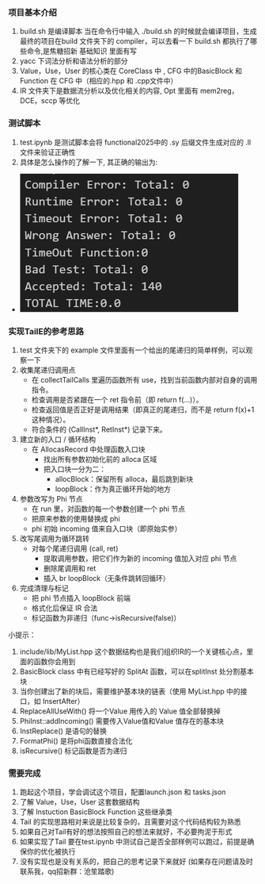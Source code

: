 ### 项目基本介绍
1. build.sh 是编译脚本   当在命令行中输入 ./build.sh 的时候就会编译项目，生成最终的项目在build 文件夹下的 compiler，可以去看一下 build.sh 都执行了哪些命令,是焦糖招新 基础知识 里面有写
2. yacc 下词法分析和语法分析的部分 
3. Value，Use，User 的核心类在 CoreClass 中 , CFG 中的BasicBlock 和 Function  在 CFG 中（相应的.hpp 和 .cpp文件中）
4. IR 文件夹下是数据流分析以及优化相关的内容, Opt 里面有 mem2reg，DCE，sccp 等优化

### 测试脚本
1. test.ipynb 是测试脚本会将 functional2025中的 .sy 后缀文件生成对应的 .ll 文件来验证正确性
2. 具体是怎么操作的了解一下, 其正确的输出为: 
- ![test_output](assets/test_output.png)

### 实现TailE的参考思路
1. test 文件夹下的 example 文件里面有一个给出的尾递归的简单样例，可以观察一下
2. 收集尾递归调用点
    * 在 collectTailCalls 里遍历函数所有 use，找到当前函数内部对自身的调用指令。
    * 检查调用是否紧跟在一个 ret 指令前（即 return f(...)）。
    * 检查返回值是否正好是调用结果（即真正的尾递归，而不是 return f(x)+1 这种情况）。
    * 符合条件的 (CallInst*, RetInst*) 记录下来。
3. 建立新的入口 / 循环结构
    * 在 AllocasRecord 中处理函数入口块
        * 找出所有参数初始化前的 alloca 区域
        * 把入口块一分为二：
            * allocBlock：保留所有 alloca，最后跳到新块
            * loopBlock：作为真正循环开始的地方
4. 参数改写为 Phi 节点
    * 在 run 里，对函数的每一个参数创建一个 phi 节点
    * 把原来参数的使用替换成 phi
    * phi 初始 incoming 值来自入口块（即原始实参）
5. 改写尾调用为循环跳转
    * 对每个尾递归调用 (call, ret)
        * 提取调用参数，把它们作为新的 incoming 值加入对应 phi 节点
        * 删除尾调用和 ret
        * 插入 br loopBlock（无条件跳转回循环）
6. 完成清理与标记
    * 把 phi 节点插入 loopBlock 前端
    * 格式化后保证 IR 合法
    * 标记函数为非递归（func->isRecursive(false)）

小提示：
1. include/lib/MyList.hpp 这个数据结构也是我们组织IR的一个关键核心点，里面的函数你会用到
2. BasicBlock class 中有已经写好的 SplitAt 函数，可以在splitInst 处分割基本块
3. 当你创建出了新的块后，需要维护基本块的链表（使用 MyList.hpp 中的接口，如 InsertAfter）
4. ReplaceAllUseWith() 将一个Value 用传入的 Value 值全部替换掉
5. PhiInst::addIncoming() 需要传入Value值和Value 值存在的基本块
6. InstReplace() 是语句的替换
7. FormatPhi() 是将phi函数直接合法化
8. isRecursive() 标记函数是否为递归


### 需要完成
1. 跑起这个项目，学会调试这个项目，配置launch.json 和 tasks.json
2. 了解 Value，Use，User 这套数据结构
3. 了解 Instuction BasicBlock Function 这些继承类
4. Tail 的实现思路相对来说是比较复杂的，且需要对这个代码结构较为熟悉
5. 如果自己对Tail有好的想法按照自己的想法来就好，不必要拘泥于形式
6. 如果实现了Tail 要在test.ipynb 中测试自己是否全部样例可以跑过，前提是确保你的优化被执行
7. 没有实现也是没有关系的，把自己的思考记录下来就好
    (如果存在问题请及时联系我，qq招新群：沧笙踏歌)
